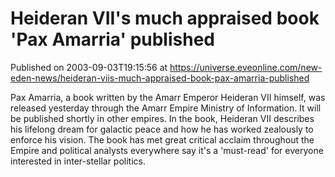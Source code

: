 # Heideran VII's much appraised book 'Pax Amarria' published
Published on 2003-09-03T19:15:56 at https://universe.eveonline.com/new-eden-news/heideran-viis-much-appraised-book-pax-amarria-published

Pax Amarria, a book written by the Amarr Emperor Heideran VII himself, was released yesterday through the Amarr Empire Ministry of Information. It will be published shortly in other empires. In the book, Heideran VII describes his lifelong dream for galactic peace and how he has worked zealously to enforce his vision. The book has met great critical acclaim throughout the Empire and political analysts everywhere say it's a 'must-read' for everyone interested in inter-stellar politics.
